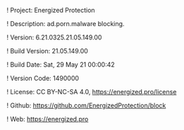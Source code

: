 ! Project: Energized Protection

! Description: ad.porn.malware blocking.

! Version: 6.21.0325.21.05.149.00

! Build Version: 21.05.149.00

! Build Date: Sat, 29 May 21 00:00:42

! Version Code: 1490000

! License: CC BY-NC-SA 4.0, https://energized.pro/license

! Github: https://github.com/EnergizedProtection/block

! Web: https://energized.pro
